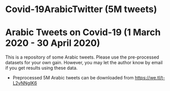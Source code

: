 # Covid-19ArabicTwitter (5M tweets)
Arabic Tweets on Covid-19 (1 March 2020 - 30 April 2020)
==================================================================

This is a repository of some Arabic tweets. Please use the pre-processed datasets for your own gain.
However, you may let the author know by email if you get results using these data.

 - Preprocessed 5M Arabic tweets can be downloaded from https://we.tl/t-L2yNNgIK6
